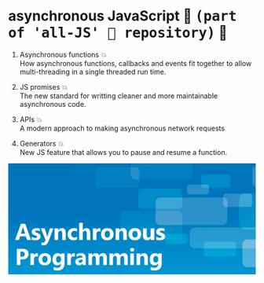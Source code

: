 # asynchronous JavaScript  :checkered_flag:    <kbd>(part of 'all-JS' :notebook: repository)</kbd>  :checkered_flag:

1. Asynchronous functions  :boom:  
How asynchronous functions, callbacks and events fit together to allow multi-threading in a single threaded run time.

2. JS promises :boom:    
The new standard for writting cleaner and more maintainable asynchronous code.

3. APIs  :boom:        
A modern approach to making asynchronous network requests    

4. Generators  :boom:    
New JS feature that allows you to pause and resume a function.


![](/images/asyncProg.png)
